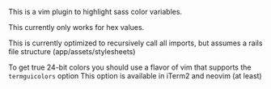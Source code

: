 This is a vim plugin to highlight sass color variables.

This currently only works for hex values.

This is currently optimized to recursively call all imports, but assumes a rails file structure (app/assets/stylesheets)

To get true 24-bit colors you should use a flavor of vim that supports the `termguicolors` option
This option is available in iTerm2 and neovim (at least)
